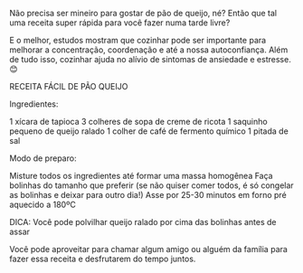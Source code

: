 Não precisa ser mineiro para gostar de pão de queijo, né? Então que tal uma receita super rápida para você fazer numa tarde livre?

E o melhor, estudos mostram que cozinhar pode ser importante para melhorar a concentração, coordenação e até a nossa autoconfiança. Além de tudo isso, cozinhar ajuda no alívio de sintomas de ansiedade e estresse. 😊

RECEITA FÁCIL DE PÃO QUEIJO

Ingredientes:

1 xícara de tapioca
3 colheres de sopa de creme de ricota
1 saquinho pequeno de queijo ralado
1 colher de café de fermento químico
1 pitada de sal

Modo de preparo:

Misture todos os ingredientes até formar uma massa homogênea
Faça bolinhas do tamanho que preferir (se não quiser comer todos, é só congelar as bolinhas e deixar para outro dia!)
Asse por 25-30 minutos em forno pré aquecido a 180ºC

DICA: Você pode polvilhar queijo ralado por cima das bolinhas antes de assar

Você pode aproveitar para chamar algum amigo ou alguém da família para fazer essa receita e desfrutarem do tempo juntos.
